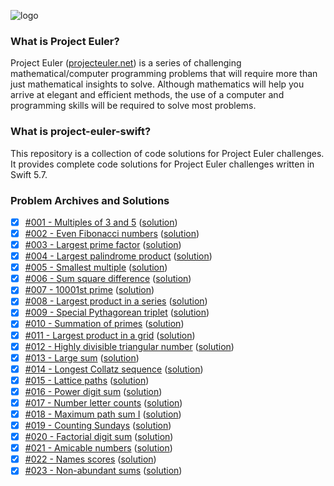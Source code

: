 ![logo](https://user-images.githubusercontent.com/22100277/148104315-11d5f9bc-4c9b-4102-bafc-afe6a2a03cd0.png)

### What is Project Euler?

Project Euler ([projecteuler.net](http://projecteuler.net)) is a series of challenging mathematical/computer programming problems that will require more than just mathematical insights to solve. Although mathematics will help you arrive at elegant and efficient methods, the use of a computer and programming skills will be required to solve most problems.

### What is project-euler-swift?

This repository is a collection of code solutions for Project Euler challenges. It provides complete code solutions for Project Euler challenges written in Swift 5.7.

### Problem Archives and Solutions 
- [x] [#001 - Multiples of 3 and 5](https://projecteuler.net/problem=1) ([solution](https://github.com/josiprezic/project-euler-swift/blob/main/project-euler-swift/solutions/Challenge001.swift))
- [x] [#002 - Even Fibonacci numbers](https://projecteuler.net/problem=2) ([solution](https://github.com/josiprezic/project-euler-swift/blob/main/project-euler-swift/solutions/Challenge002.swift))
- [x] [#003 - Largest prime factor](https://projecteuler.net/problem=3) ([solution](https://github.com/josiprezic/project-euler-swift/blob/main/project-euler-swift/solutions/Challenge003.swift))
- [x] [#004 - Largest palindrome product](https://projecteuler.net/problem=4) ([solution](https://github.com/josiprezic/project-euler-swift/blob/main/project-euler-swift/solutions/Challenge004.swift))
- [x] [#005 - Smallest multiple](https://projecteuler.net/problem=5) ([solution](https://github.com/josiprezic/project-euler-swift/blob/main/project-euler-swift/solutions/Challenge005.swift))
- [x] [#006 - Sum square difference](https://projecteuler.net/problem=6) ([solution](https://github.com/josiprezic/project-euler-swift/blob/main/project-euler-swift/solutions/Challenge006.swift))
- [x] [#007 - 10001st prime](https://projecteuler.net/problem=7) ([solution](https://github.com/josiprezic/project-euler-swift/blob/main/project-euler-swift/solutions/Challenge007.swift))
- [x] [#008 - Largest product in a series](https://projecteuler.net/problem=8) ([solution](https://github.com/josiprezic/project-euler-swift/blob/main/project-euler-swift/solutions/Challenge008.swift))
- [x] [#009 - Special Pythagorean triplet](https://projecteuler.net/problem=9) ([solution](https://github.com/josiprezic/project-euler-swift/blob/main/project-euler-swift/solutions/Challenge009.swift))
- [x] [#010 - Summation of primes](https://projecteuler.net/problem=10) ([solution](https://github.com/josiprezic/project-euler-swift/blob/main/project-euler-swift/solutions/Challenge010.swift))
- [x] [#011 - Largest product in a grid](https://projecteuler.net/problem=11) ([solution](https://github.com/josiprezic/project-euler-swift/blob/main/project-euler-swift/solutions/Challenge011.swift))
- [x] [#012 - Highly divisible triangular number](https://projecteuler.net/problem=12) ([solution](https://github.com/josiprezic/project-euler-swift/blob/main/project-euler-swift/solutions/Challenge012.swift))
- [x] [#013 - Large sum](https://projecteuler.net/problem=13) ([solution](https://github.com/josiprezic/project-euler-swift/blob/main/project-euler-swift/solutions/Challenge013.swift))
- [x] [#014 - Longest Collatz sequence](https://projecteuler.net/problem=14) ([solution](https://github.com/josiprezic/project-euler-swift/blob/main/project-euler-swift/solutions/Challenge014.swift))
- [x] [#015 - Lattice paths](https://projecteuler.net/problem=15) ([solution](https://github.com/josiprezic/project-euler-swift/blob/main/project-euler-swift/solutions/Challenge015.swift))
- [x] [#016 - Power digit sum](https://projecteuler.net/problem=16) ([solution](https://github.com/josiprezic/project-euler-swift/blob/main/project-euler-swift/solutions/Challenge016.swift))
- [x] [#017 - Number letter counts](https://projecteuler.net/problem=17) ([solution](https://github.com/josiprezic/project-euler-swift/blob/main/project-euler-swift/solutions/Challenge017.swift))
- [x] [#018 - Maximum path sum I](https://projecteuler.net/problem=18) ([solution](https://github.com/josiprezic/project-euler-swift/blob/main/project-euler-swift/solutions/Challenge018.swift))
- [x] [#019 - Counting Sundays](https://projecteuler.net/problem=19) ([solution](https://github.com/josiprezic/project-euler-swift/blob/main/project-euler-swift/solutions/Challenge019.swift))
- [x] [#020 - Factorial digit sum](https://projecteuler.net/problem=20) ([solution](https://github.com/josiprezic/project-euler-swift/blob/main/project-euler-swift/solutions/Challenge020.swift))
- [x] [#021 - Amicable numbers](https://projecteuler.net/problem=21) ([solution](https://github.com/josiprezic/project-euler-swift/blob/main/project-euler-swift/solutions/Challenge021.swift))
- [x] [#022 - Names scores](https://projecteuler.net/problem=22) ([solution](https://github.com/josiprezic/project-euler-swift/blob/main/project-euler-swift/solutions/Challenge022.swift))
- [x] [#023 - Non-abundant sums](https://projecteuler.net/problem=23) ([solution](https://github.com/josiprezic/project-euler-swift/blob/main/project-euler-swift/solutions/Challenge023.swift))
